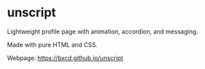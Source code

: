 # unscript

Lightweight profile page with animation, accordion, and messaging.

Made with pure HTML and CSS.

Webpage: https://bxcd.github.io/unscript
